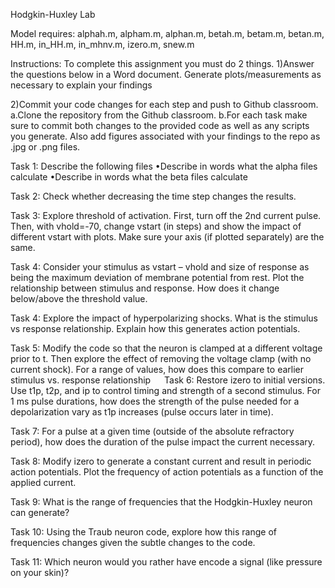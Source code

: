 Hodgkin-Huxley Lab

Model requires: alphah.m, alpham.m, alphan.m, betah.m, betam.m, betan.m, HH.m, in_HH.m, in_mhnv.m, izero.m, snew.m

Instructions: To complete this assignment you must do 2 things. 
1)Answer the questions below in a Word document. Generate plots/measurements as necessary to explain your findings

2)Commit your code changes for each step and push to Github classroom. 
a.Clone the repository from the Github classroom.
b.For each task make sure to commit both changes to the provided code as well as any scripts you generate. Also add figures associated with your findings to the repo as .jpg or .png files.


Task 1: Describe the following files
•Describe in words what the alpha files calculate
•Describe in words what the beta files calculate


Task 2: Check whether decreasing the time step changes the results.


Task 3: Explore threshold of activation. First, turn off the 2nd current pulse. Then, with vhold=-70, change vstart (in steps) and show the impact of different vstart with plots. Make sure your axis (if plotted separately) are the same.


Task 4: Consider your stimulus as vstart – vhold and size of response as being the maximum deviation of membrane potential from rest. Plot the relationship between stimulus and response. How does it change below/above the threshold value.


Task 4: Explore the impact of hyperpolarizing shocks. What is the stimulus vs response relationship. Explain how this generates action potentials.


Task 5: Modify the code so that the neuron is clamped at a different voltage prior to t. Then explore the effect of removing the voltage clamp (with no current shock). For a range of values, how does this compare to earlier stimulus vs. response relationship
 
Task 6: Restore izero to initial versions. Use t1p, t2p, and ip to control timing and strength of a second stimulus. For 1 ms pulse durations, how does the strength of the pulse needed for a depolarization vary as t1p increases (pulse occurs later in time).


Task 7: For a pulse at a given time (outside of the absolute refractory period), how does the duration of the pulse impact the current necessary.


Task 8: Modify izero to generate a constant current and result in periodic action potentials. Plot the frequency of action potentials as a function of the applied current. 


Task 9: What is the range of frequencies that the Hodgkin-Huxley neuron can generate?


Task 10: Using the Traub neuron code, explore how this range of frequencies changes given the subtle changes to the code. 


Task 11: Which neuron would you rather have encode a signal (like pressure on your skin)?
